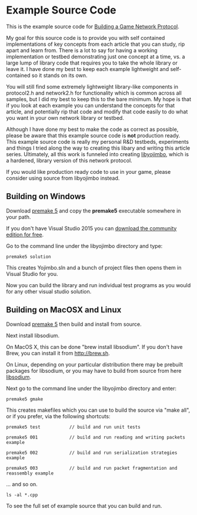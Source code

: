 Example Source Code
===================

This is the example source code for [Building a Game Network Protocol](http://gafferongames.com/building-a-game-network-protocol/).

My goal for this source code is to provide you with self contained implementations of key concepts from each article that you can study, rip apart and learn from. There is a lot to say for having a working implementation or testbed demonstrating just one concept at a time, vs. a large lump of library code that requires you to take the whole library or leave it. I have done my best to keep each example lightweight and self-contained so it stands on its own.

You will still find some extremely lightweight library-like components in protocol2.h and network2.h for functionality which is common across all samples, but I did my best to keep this to the bare minimum. My hope is that if you look at each example
you can understand the concepts for that article, and potentially rip that code and modify that code easily to do what you want in your own network library or testbed.

Although I have done my best to make the code as correct as possible, please be aware that this example source code is **not** production ready. This example source code is really my personal R&D testbeds, experiments and things I tried along the way to creating this libary and writing this article series. Ultimately, all this work is funneled into creating [libyojimbo](http://gafferongames.com/2016/06/17/introducing-libyojimbo/), which is a hardened, library version of this network protocol. 

If you would like production ready code to use in your game, please consider using source from libyojimbo instead.

## Building on Windows

Download [premake 5](https://premake.github.io/download.html) and copy the **premake5** executable somewhere in your path.

If you don't have Visual Studio 2015 you can [download the community edition for free](https://www.visualstudio.com/en-us/downloads/download-visual-studio-vs.aspx).

Go to the command line under the libyojimbo directory and type:

    premake5 solution

This creates Yojimbo.sln and a bunch of project files then opens them in Visual Studio for you.

Now you can build the library and run individual test programs as you would for any other visual studio solution.

## Building on MacOSX and Linux

Download [premake 5](https://premake.github.io/download.html) then build and install from source.

Next install libsodium.

On MacOS X, this can be done "brew install libsodium". If you don't have Brew, you can install it from <http://brew.sh>.

On Linux, depending on your particular distribution there may be prebuilt packages for libsodium, or you may have to build from source from here [libsodium](https://github.com/jedisct1/libsodium/releases).

Next go to the command line under the libyojimbo directory and enter:

    premake5 gmake

This creates makefiles which you can use to build the source via "make all", or if you prefer, via the following shortcuts:

    premake5 test           // build and run unit tests

    premake5 001            // build and run reading and writing packets example

    premake5 002            // build and run serialization strategies example

    premake5 003            // build and run packet fragmentation and reassembly example

... and so on. 

    ls -al *.cpp
    
To see the full set of example source that you can build and run.
